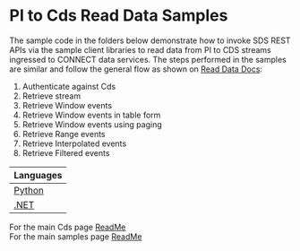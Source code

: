 # PI to Cds Read Data Samples

The sample code in the folders below demonstrate how to invoke SDS REST APIs via the sample client libraries to read data from PI to CDS streams ingressed to CONNECT data services.
The steps performed in the samples are similar and follow the general flow as shown on [Read Data Docs](https://docs.osisoft.com/bundle/data-hub/page/api-reference/sequential-data-store/sds-read-data-api.html):

1. Authenticate against Cds
1. Retrieve stream
1. Retrieve Window events
1. Retrieve Window events in table form
1. Retrieve Window events using paging
1. Retrieve Range events
1. Retrieve Interpolated events
1. Retrieve Filtered events

| Languages |
| --- | 
[Python](https://github.com/osisoft/sample-pi-to-adh-read-only-data-python) |
| [.NET](https://github.com/osisoft/sample-pi-to-adh-read-only-data-dotnet)   | 

For the main Cds page [ReadMe](https://github.com/osisoft/OSI-Samples-OCS)  
For the main samples page [ReadMe](https://github.com/osisoft/OSI-Samples)